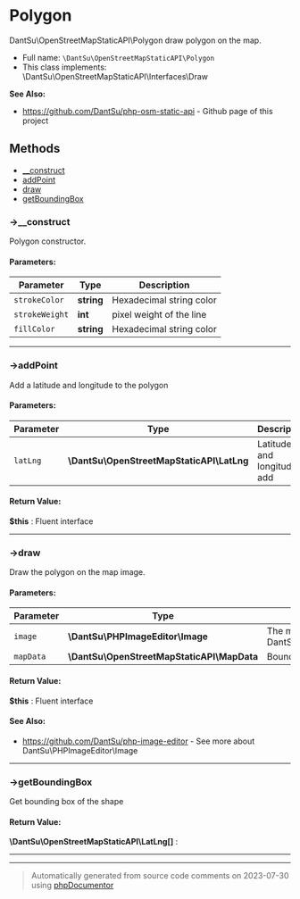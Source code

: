 
# Polygon

DantSu\OpenStreetMapStaticAPI\Polygon draw polygon on the map.



* Full name: `\DantSu\OpenStreetMapStaticAPI\Polygon`
* This class implements: \DantSu\OpenStreetMapStaticAPI\Interfaces\Draw

**See Also:**

* https://github.com/DantSu/php-osm-static-api - Github page of this project



## Methods

- [__construct](#-__construct) 
- [addPoint](#-addpoint) 
- [draw](#-draw) 
- [getBoundingBox](#-getboundingbox) 

### ->__construct

Polygon constructor.








#### Parameters:

| Parameter | Type | Description |
|-----------|------|-------------|
| `strokeColor` | **string** | Hexadecimal string color |
| `strokeWeight` | **int** | pixel weight of the line |
| `fillColor` | **string** | Hexadecimal string color |




---
### ->addPoint

Add a latitude and longitude to the polygon








#### Parameters:

| Parameter | Type | Description |
|-----------|------|-------------|
| `latLng` | **\DantSu\OpenStreetMapStaticAPI\LatLng** | Latitude and longitude to add |


#### Return Value:

 **$this** : Fluent interface



---
### ->draw

Draw the polygon on the map image.








#### Parameters:

| Parameter | Type | Description |
|-----------|------|-------------|
| `image` | **\DantSu\PHPImageEditor\Image** | The map image (An instance of DantSu\PHPImageEditor\Image) |
| `mapData` | **\DantSu\OpenStreetMapStaticAPI\MapData** | Bounding box of the map |


#### Return Value:

 **$this** : Fluent interface


#### See Also:

* https://github.com/DantSu/php-image-editor - See more about DantSu\PHPImageEditor\Image

---
### ->getBoundingBox

Get bounding box of the shape









#### Return Value:

 **\DantSu\OpenStreetMapStaticAPI\LatLng[]** : 



---


---
> Automatically generated from source code comments on 2023-07-30 using [phpDocumentor](http://www.phpdoc.org/)
